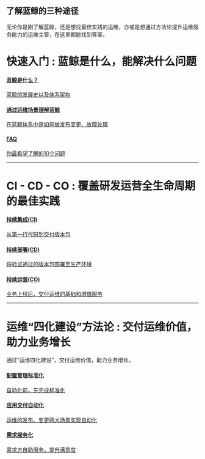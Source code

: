 
了解蓝鲸的三种途径
---

无论你是刚了解蓝鲸，还是想找最佳实践的运维，亦或是想通过方法论提升运维服务能力的运维主管，在这里都能找到答案。

# 快速入门 : 蓝鲸是什么，能解决什么问题

<div class="doc-nav-link">
  <a href="https://docs.bk.tencent.com/introduction/introduction.html#introduction">
    <h4>蓝鲸是什么？</h4>
    <p>蓝鲸的发展史以及体系架构</p>
  </a>
</div>


<div class="doc-nav-link">
  <a href="Getting_started.md">
    <h4>通过运维场景理解蓝鲸</h4>
    <p>在蓝鲸体系中是如何做发布变更、故障处理</p>
  </a>
</div>

<div class="doc-nav-link">
  <a href="FAQ.md">
    <h4>FAQ</h4>
    <p>你最希望了解的10个问题</p>
  </a>
</div>


---

# CI - CD - CO : 覆盖研发运营全生命周期的最佳实践

<div class="doc-nav-link">
  <a href="CI/Pipeline_git_commit_to_stag.md">
    <h4>持续集成(CI)</h4>
    <p>从第一行代码到交付版本包</p>
  </a>
</div>


<div class="doc-nav-link">
  <a href="CD/application_deployment.md">
    <h4>持续部署(CD)</h4>
    <p>将验证通过的版本包部署至生产环境</p>
  </a>
</div>

<div class="doc-nav-link">
  <a href="CO/Zabbix_Alarm_processing_automation.md">
    <h4>持续运营(CO)</h4>
    <p>业务上线后，交付运维的基础和增值服务</p>
  </a>
</div>

---

# 运维“四化建设”方法论 : 交付运维价值，助力业务增长

通过“运维四化建设”，交付运维价值，助力业务增长。

<div class="doc-nav-link">
  <a href="CD/Application_delivery_deployment_automation.md">
    <h4>配置管理标准化</h4>
    <p>自动化前，先完成标准化</p>
  </a>
</div>


<div class="doc-nav-link">
  <a href="CD/Application_delivery_deployment_automation.md">
    <h4>应用交付自动化</h4>
    <p>运维的发布、变更两大场景实现自动化</p>
  </a>
</div>

<div class="doc-nav-link">
  <a href="CD/Demand_self-service.md">
    <h4>需求服务化</h4>
    <p>需求方自助服务，提升满意度</p>
  </a>
</div>
